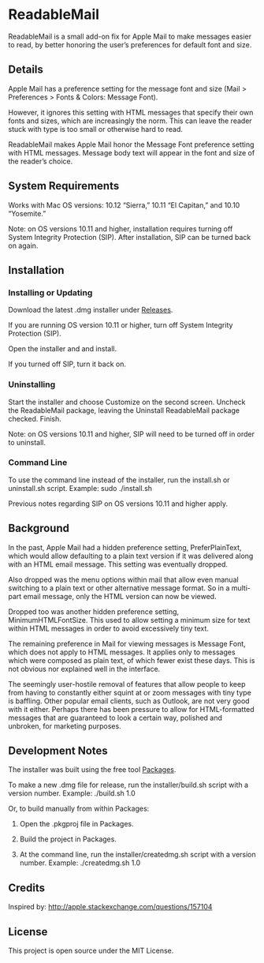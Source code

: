 # ReadableMail

ReadableMail is a small add-on fix for Apple Mail to make messages
easier to read, by better honoring the user’s preferences for default
font and size.

## Details

Apple Mail has a preference setting for the message font and size (Mail
\> Preferences \> Fonts & Colors: Message Font).

However, it ignores this setting with HTML messages that specify their own
fonts and sizes, which are increasingly the norm. This can leave the reader
stuck with type is too small or otherwise hard to read.

ReadableMail makes Apple Mail honor the Message Font preference setting
with HTML messages. Message body text will appear in the font and size of
the reader’s choice.

## System Requirements

Works with Mac OS versions: 10.12 “Sierra,” 10.11 “El Capitan,” and
10.10 “Yosemite.”

Note: on OS versions 10.11 and higher, installation requires turning off
System Integrity Protection (SIP). After installation, SIP can be turned
back on again.

## Installation

### Installing or Updating

Download the latest .dmg installer under [Releases](../../releases).

If you are running OS version 10.11 or higher, turn off System Integrity
Protection (SIP).

Open the installer and and install.

If you turned off SIP, turn it back on.

### Uninstalling

Start the installer and choose Customize on the second screen. Uncheck the
ReadableMail package, leaving the Uninstall ReadableMail package checked.
Finish.

Note: on OS versions 10.11 and higher, SIP will need to be turned off in
order to uninstall.

### Command Line

To use the command line instead of the installer, run the install.sh or
uninstall.sh script. Example: sudo ./install.sh

Previous notes regarding SIP on OS versions 10.11 and higher apply.

## Background

In the past, Apple Mail had a hidden preference setting, PreferPlainText,
which would allow defaulting to a plain text version if it was delivered
along with an HTML email message. This setting was eventually dropped.

Also dropped was the menu options within mail that allow even manual
switching to a plain text or other alternative message format. So in a
multi-part email message, only the HTML version can now be viewed.

Dropped too was another hidden preference setting, MinimumHTMLFontSize.
This used to allow setting a minimum size for text within HTML messages
in order to avoid excessively tiny text.

The remaining preference in Mail for viewing messages is Message Font,
which does not apply to HTML messages. It applies only to messages
which were composed as plain text, of which fewer exist these days. This
is not obvious nor explained well in the interface.

The seemingly user-hostile removal of features that allow people to keep
from having to constantly either squint at or zoom messages with tiny type
is baffling. Other popular email clients, such as Outlook, are not very good
with it either. Perhaps there has been pressure to allow for HTML-formatted
messages that are guaranteed to look a certain way, polished and unbroken,
for marketing purposes.

## Development Notes

The installer was built using the free tool
[Packages](http://s.sudre.free.fr/Software/Packages/about.html).

To make a new .dmg file for release, run the installer/build.sh script
with a version number. Example: ./build.sh 1.0

Or, to build manually from within Packages:

1. Open the .pkgproj file in Packages.

2. Build the project in Packages.

3. At the command line, run the installer/createdmg.sh script with a version
number. Example: ./createdmg.sh 1.0

## Credits

Inspired by: http://apple.stackexchange.com/questions/157104

## License

This project is open source under the MIT License.